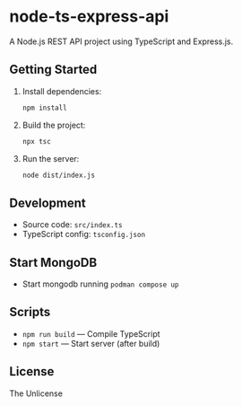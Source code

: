 # node-ts-express-api

A Node.js REST API project using TypeScript and Express.js.

## Getting Started

1. Install dependencies:
   ```bash
   npm install
   ```
2. Build the project:
   ```bash
   npx tsc
   ```
3. Run the server:
   ```bash
   node dist/index.js
   ```

## Development

- Source code: `src/index.ts`
- TypeScript config: `tsconfig.json`

## Start MongoDB

- Start mongodb running `podman compose up`

## Scripts
- `npm run build` — Compile TypeScript
- `npm start` — Start server (after build)

## License
The Unlicense
